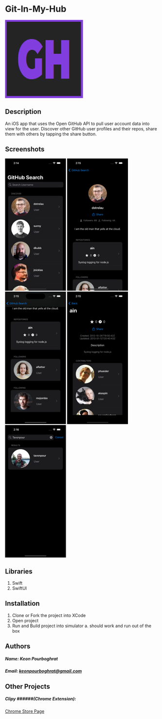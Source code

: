 # Git-In-My-Hub

<img src="./assets/Git-In-My-Hub.png" width="256" height="256">

## Description
An iOS app that uses the Open GitHub API to pull user account data into view for the user.
Discover other GitHub user profiles and their repos, share them with others by tapping the share button.

## Screenshots

<img src="./assets/homeview.png" width="200" style="padding: 10"/> <img src="./assets/userview.png" width="200" style="padding: 10"/> <img src="./assets/userviewtwo.png" width="200" style="padding: 10"/> <img src="./assets/repoview.png" width="200" style="padding: 10"/> <img src="./assets/searchview.png" width="200" style="padding: 10"/>

## Libraries
1. Swift
2. SwiftUI

## Installation
1. Clone or Fork the project into XCode
2. Open project
3. Run and Build project into simulator
    a. should work and run out of the box


## Authors

##### Name: Keon Pourboghrat
##### Email: keonpourboghrat@gmail.com

## Other Projects

##### Clipy ######(Chrome Extension): 
<a href="https://chrome.google.com/webstore/detail/clipy/phgclneccgfonapjljmjdjdlfdmdhope">Chrome Store Page</a>
